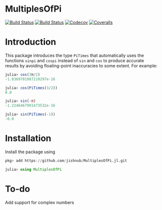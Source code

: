 # MultiplesOfPi

[![Build Status](https://travis-ci.com/jishnub/MultiplesOfPi.jl.svg?branch=master)](https://travis-ci.com/jishnub/MultiplesOfPi.jl)
[![Build Status](https://ci.appveyor.com/api/projects/status/github/jishnub/MultiplesOfPi.jl?svg=true)](https://ci.appveyor.com/project/jishnub/MultiplesOfPi-jl)
[![Codecov](https://codecov.io/gh/jishnub/MultiplesOfPi.jl/branch/master/graph/badge.svg)](https://codecov.io/gh/jishnub/MultiplesOfPi.jl)
[![Coveralls](https://coveralls.io/repos/github/jishnub/MultiplesOfPi.jl/badge.svg?branch=master)](https://coveralls.io/github/jishnub/MultiplesOfPi.jl?branch=master)

# Introduction

This package introduces the type `PiTimes` that automatically uses the functions `sinpi` and `cospi` instead of `sin` and `cos` to produce accurate results by avoiding floating-point inaccuracies to some extent. For example:

```julia
julia> cos(3π/2)
-1.8369701987210297e-16

julia> cos(PiTimes(3/2))
0.0

julia> sin(-π)
-1.2246467991473532e-16

julia> sin(PiTimes(-1))
-0.0
```

# Installation

Install the package using 

```julia
pkg> add https://github.com/jishnub/MultiplesOfPi.jl.git

julia> using MultiplesOfPi
```

# To-do

Add support for complex numbers

